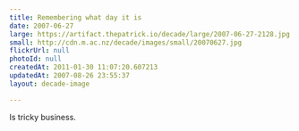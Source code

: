 ```yaml
---
title: Remembering what day it is
date: 2007-06-27
large: https://artifact.thepatrick.io/decade/large/2007-06-27-2128.jpg
small: http://cdn.m.ac.nz/decade/images/small/20070627.jpg
flickrUrl: null
photoId: null
createdAt: 2011-01-30 11:07:20.607213
updatedAt: 2007-08-26 23:55:37
layout: decade-image

---
```

Is tricky business.
